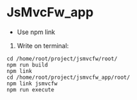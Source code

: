 # JsMvcFw_app

- Use npm link

1. Write on terminal:
```
cd /home/root/project/jsmvcfw/root/
npm run build
npm link
cd /home/root/project/jsmvcfw_app/root/
npm link jsmvcfw
npm run execute
```
